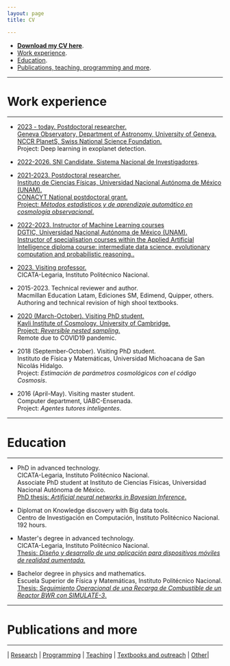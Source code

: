 ```yaml
---
layout: page
title: CV

---
```


- [**Download my CV here**](https://www.dropbox.com/s/o1vxmjvus3y4ewj/CV_eng.pdf?dl=0).
- [Work experience](#work-experience).
- [Education](#education).
- [Publications, teaching, programming and more](#publications-and-more).

-----------------------------------------------------------



# Work experience
---

 - <a href="https://www.unige.ch/sciences/astro/exoplanets/en/team/scientific-collaborators/gomez-vargas-isidro/">2023 - today. Postdoctoral researcher.<br>
   Geneva Observatory, Department of Astronomy, University of Geneva. <br> </a>
   <a href="https://nccr-planets.ch/de/team/gomez-vargas-isidro-dr/">NCCR PlanetS, Swiss National Science Foundation.<br> </a>
   Project: Deep learning in exoplanet detection. 

 - [2022-2026. SNI Candidate. Sistema Nacional de Investigadores](https://www.dropbox.com/scl/fi/wmg5pioxeaqgnh7gfzwtw/SNI_distincion.pdf?rlkey=8zjrzu1r9p382g98eaevdi579&dl=0).

- <a href="https://www.fis.unam.mx/directorio/1333/isidro-strong-gomez-strong-vargas">2021-2023. Postdoctoral researcher.<br>
  Instituto de Ciencias Físicas, Universidad Nacional Autónoma de México (UNAM). <br>
  CONACYT National postdoctoral grant. <br>
  Project: *Métodos estadísticos y de aprendizaje automático en cosmología observacional*.</a>

- <a href="https://www.fis.unam.mx/directorio/1333/isidro-strong-gomez-strong-vargas">2022-2023. Instructor of Machine Learning courses<br>
  DGTIC, Universidad Nacional Autónoma de México (UNAM). <br>
  Instructor of specialisation courses within the Applied Artificial Intelligence diploma course: intermediate data science, evolutionary computation and probabilistic reasoning..</a>
 
 - [2023. Visiting professor.](https://www.dropbox.com/scl/fi/pmdukb9y42k9rjyaac03o/17341-EA-23-Isidro-G-mez-Vargas.pdf?rlkey=zl6nn6tbnz5f5xd7u6ltnumvb&dl=0) <br>
   CICATA-Legaria, Instituto Politécnico Nacional.<br>  
   
- 2015-2023. Technical reviewer and author. <br> 
  Macmillan Education Latam, Ediciones SM, Edimend, Quipper, others. <br> 
  Authoring and technical revision of high shool textbooks. <br> 
  
- <a href="https://www.willhandley.co.uk/students/">2020 (March-October). Visiting PhD student.<br>
  Kavli Institute of Cosmology, University of Cambridge.<br> 
  [Project: *Reversible nested sampling*.](https://www.dropbox.com/scl/fi/myj362tlw6bnsktidc7t3/2letters_Camb_Handley.pdf?rlkey=nez29to3vxa9juydfbb87aa3g&dl=0)<br></a>
  Remote due to COVID19 pandemic.<br>

- 2018 (September-October). Visiting PhD student. <br> 
  Instituto de Física y Matemáticas, Universidad Michoacana de San Nicolás Hidalgo. <br> 
  Project: *Estimación de parámetros cosmológicos con el código Cosmosis*. <br> 

- 2016 (April-May). Visiting master student. <br> 
  Computer department, UABC-Ensenada. <br> 
  Project: *Agentes tutores inteligentes*.


---
# Education

---

- PhD in advanced technology.<br> 
  CICATA-Legaria, Instituto Politécnico Nacional.<br> 
  Associate PhD student at Instituto de Ciencias Físicas, Universidad Nacional Autónoma de México. <br>
  <a href="https://www.academia.edu/49505808/Artificial_neural_networks_in_Bayesian_inference">PhD thesis: *Artificial neural networks in Bayesian Inference*.</a> <br>

- Diplomat on Knowledge discovery with Big data tools. <br>
  Centro de Investigación en Computación, Instituto Politécnico Nacional. <br>
  192 hours.
  
- Master's degree in advanced technology.<br>
 CICATA-Legaria, Instituto Politécnico Nacional. <br>
 <a href="https://tesis.ipn.mx/handle/123456789/24066">Thesis: *Diseño y desarrollo de una aplicación para dispositivos móviles de realidad aumentada.* </a><br>

- Bachelor degree in physics and mathematics. <br>
  Escuela Superior de Física y Matemáticas, Instituto Politécnico Nacional. <br>
 <a href="https://www.academia.edu/35480399/Seguimiento_operacional_de_una_recarga_de_combustible_de_un_reactor_BWR_con_SIMULATE_3">Thesis: *Seguimiento Operacional de una Recarga de Combustible de un Reactor BWR con SIMULATE-3*. </a><br>


---
# Publications and more

---
| [Research](https://igomezv.github.io/research) | [Programming](https://igomezv.github.io/code/) | [Teaching](https://igomezv.github.io/teaching) | [Textbooks and outreach](https://igomezv.github.io/outreach) | [Other](https://igomezv.github.io/other)|